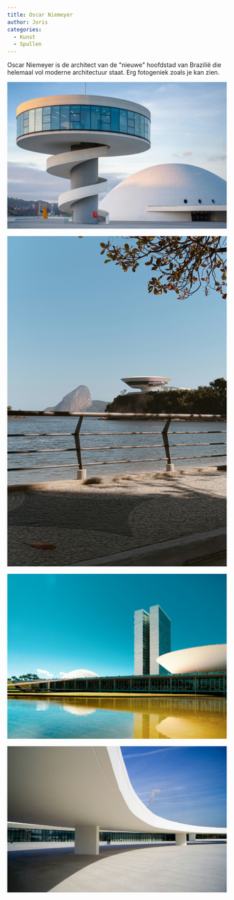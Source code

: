 ```yaml
---
title: Oscar Niemeyer
author: Joris
categories:
  - Kunst
  - Spullen
---
```


Oscar Niemeyer is de architect van de "nieuwe" hoofdstad van Brazilië die helemaal vol moderne architectuur staat. Erg fotogeniek zoals je kan zien.

![Gebouw van Oscar Niemeyer](../assets/posts/oscar/oscar-niemeyer-1.jpg)

![Nog een gebouw van Oscar Niemeyer](../assets/posts/oscar/oscar-niemeyer-2.jpg)

![Alweer een gebouw van Oscar Niemeyer](../assets/posts/oscar/oscar-niemeyer-3.jpg)

![En tot slot een gebouw van Oscar Niemeyer](../assets/posts/oscar/oscar-niemeyer-4.jpg)
